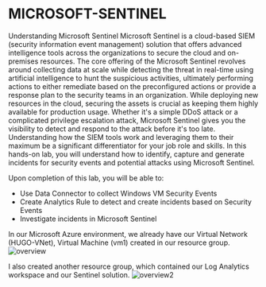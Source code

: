 # MICROSOFT-SENTINEL
Understanding Microsoft Sentinel
Microsoft Sentinel is a cloud-based SIEM (security information event management) solution that offers advanced intelligence tools across the organizations to secure the cloud and on-premises resources. The core offering of the Microsoft Sentinel revolves around collecting data at scale while detecting the threat in real-time using artificial intelligence to hunt the suspicious activities, ultimately performing actions to either remediate based on the preconfigured actions or provide a response plan to the security teams in an organization.
While deploying new resources in the cloud, securing the assets is crucial as keeping them highly available for production usage. Whether it's a simple DDoS attack or a complicated privilege escalation attack, Microsoft Sentinel gives you the visibility to detect and respond to the attack before it's too late. Understanding how the SIEM tools work and leveraging them to their maximum be a significant differentiator for your job role and skills.
In this hands-on lab, you will understand how to identify, capture and generate incidents for security events and potential attacks using Microsoft Sentinel.

Upon completion of this lab, you will be able to:
- Use Data Connector to collect Windows VM Security Events
- Create Analytics Rule to detect and create incidents based on Security Events
- Investigate incidents in Microsoft Sentinel

In our Microsoft Azure environment, we already have our Virtual Network (HUGO-VNet), Virtual Machine (vm1) created in our resource group.
![overview](https://github.com/user-attachments/assets/615d4eb0-9ff5-46a5-8f42-dd5550eb4d0e)

I also created another resource group, which contained our Log Analytics workspace and our Sentinel solution.
![overview2](https://github.com/user-attachments/assets/bb48b891-5c83-47fc-840f-d712fef74be1)







